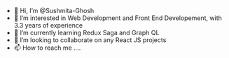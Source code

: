 - 👋 Hi, I’m @Sushmita-Ghosh
- 👀 I’m interested in Web Development and Front End Developement, with 3.3 years of experience
- 🌱 I’m currently learning Redux Saga and Graph QL
- 💞️ I’m looking to collaborate on any React JS projects
- 📫 How to reach me ....

<!---
Sushmita-Ghosh/Sushmita-Ghosh is a ✨ special ✨ repository because its `README.md` (this file) appears on your GitHub profile.
You can click the Preview link to take a look at your changes.
--->
